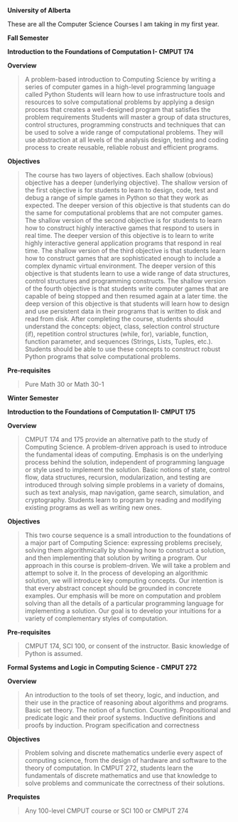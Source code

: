 **University of Alberta**

These are all the Computer Science Courses I am taking in my first year.

**Fall Semester**

**Introduction to the Foundations of Computation I- CMPUT 174**

**Overview**

>A problem-based introduction to Computing Science by writing a series of computer games in a high-level programming language called Python
Students will learn how to use infrastructure tools and resources to solve computational problems by applying a design process that creates a well-designed program that satisfies the problem requirements
 Students will master a group of data structures, control structures, programming constructs and techniques that can be used to solve a wide range of computational problems. They will use abstraction at all levels of the analysis design, testing and coding process to create reusable, reliable robust and efficient programs.
 
 **Objectives**
 >The course has two layers of objectives. Each shallow (obvious) objective has a deeper (underlying objective). The shallow version of the first objective is for students to learn to design, code, test and debug a range of simple games in Python so that they work as expected. The deeper version of this objective is that students can do the same for computational problems that are not computer games. The shallow version of the second objective is for students to learn how to construct highly interactive games that respond to users in real time. The deeper version of this objective is to learn to write highly interactive general application programs that respond in real time. The shallow version of the third objective is that students learn how to construct games that are sophisticated enough to include a complex dynamic virtual environment. The deeper version of this objective is that students learn to use a wide range of data structures, control structures and programming constructs. The shallow version of the fourth objective is that students write computer games that are capable of being stopped and then resumed again at a later time. the deep version of this objective is that students will learn how to design and use persistent data in their programs that is written to disk and read from disk.
 After completing the course, students should understand the concepts: object, class, selection control structure (if), repetition control structures (while, for), variable, function, function parameter, and sequences (Strings, Lists, Tuples, etc.). Students should be able to use these concepts to construct robust Python programs that solve computational problems.

**Pre-requisites**
>Pure Math 30 or Math 30-1


**Winter Semester**

**Introduction to the Foundations of Computation II- CMPUT 175**

**Overview**

>CMPUT 174 and 175 provide an alternative path to the study of Computing Science. A problem-driven approach is used to introduce the fundamental ideas of computing. Emphasis is on the underlying process behind the solution, independent of programming language or style used to implement the solution.
Basic notions of state, control flow, data structures, recursion, modularization, and testing are introduced through solving simple problems in a variety of domains, such as text analysis, map navigation, game search, simulation, and cryptography. Students learn to program by reading and modifying existing programs as well as writing new ones.

**Objectives**

>This two course sequence is a small introduction to the foundations of a major part of Computing Science: expressing problems precisely, solving them algorithmically by showing how to construct a solution, and then implementing that solution by writing a program.
Our approach in this course is problem-driven. We will take a problem and attempt to solve it. In the process of developing an algorithmic solution, we will introduce key computing concepts. Our intention is that every abstract concept should be grounded in concrete examples.
Our emphasis will be more on computation and problem solving than all the details of a particular programming language for implementing a solution. Our goal is to develop your intuitions for a variety of complementary styles of computation.

**Pre-requisites**

>CMPUT 174, SCI 100, or consent of the instructor. Basic knowledge of Python is assumed.


**Formal Systems and Logic in Computing Science - CMPUT 272**

**Overview**

>An introduction to the tools of set theory, logic,
and induction, and their use in the practice of reasoning about algorithms and programs. Basic
set theory. The notion of a function. Counting. Propositional and predicate logic and their proof
systems. Inductive definitions and proofs by induction. Program specification and correctness

**Objectives**

>Problem solving and discrete mathematics underlie every aspect of computing science,
from the design of hardware and software to the theory of computation. In CMPUT 272, students
learn the fundamentals of discrete mathematics and use that knowledge to solve problems and
communicate the correctness of their solutions.

**Prequistes**

>Any 100-level CMPUT course or SCI 100 or CMPUT 274


